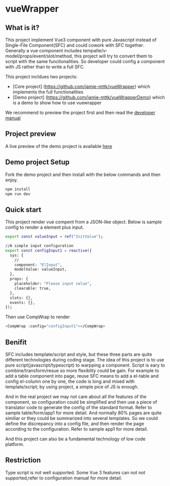 # vueWrapper

## What is it?

This project implement Vue3 component with pure Javascript instead of Single-File Component(SFC) and could cowork with SFC together.
Generally a vue component includes tempalte/v-model/props/event/slot/method, this project will try to convert them to script with the same functionalities.
So developer could config a component with JS rather than to write a full SFC.

This project incldues two projects:

* [Core project] (https://github.com/jamie-mttk/vueWrapper) which implements the full functionalities
* [Demo project] (https://github.com/jamie-mttk/vueWrapperDemo) which is a demo to show how to use vuewrapper

We recommend to preview the project first and then read the [developer manual](https://github.com/jamie-mttk/vueWrapper/blob/master/MANUAL.md)

## Project preview

A live preview of the demo project is available [here](https://melodic-genie-43244a.netlify.app/)


## Demo project Setup

Fork the demo project and then install with the below commands and then enjoy.

```sh
npm install
npm run dev
```

## Quick start

This project render vue compent from a JSON-like object.
Below is sample config to render a element plus input.

```sh
export const valueInput = ref("InitValue");

//A simple input configuration
export const configInput1 = reactive({
  sys: {
    //
    component: "ElInput",
    modelValue: valueInput,
  },
  props: {
    placeholder: "Please input value",
    clearable: true,
  },
  slots: {},
  events: {},
});
```

Then use CompWrap to render

```sh
<CompWrap :config="configInput1"></CompWrap>
```

## Benifit

SFC includes template/script and style, but these three parts are quite different technologies during coding stage.
The idea of this project is to use pure script(javascript/typescript) to warpping a component. Script is eary to combine/transform/resue so more flexiblity could be gain. For example to add a table component into page, reuse SFC means to add a el-table and config el-column one by one, the code is long and mixed with template/script; by using project, a simple pice of JS is enough.

And in the real project we may not care about all the features of the component, so configuration could be simplified and then use a piece of translator code to generate the config of the standard format. Refer to sample table/form/app1 for more detail. 
And normally 80% pages are quite similiar or they could be summarized into several templates. So we could define the discrepancy into a config file, and then render the page according to the configuration. Refer to sample app1 for more detail.

And this project can also be a fundamental technology of low code platform.

## Restriction

Type script is not well supported.
Some Vue 3 features can not not supported,refer to configuration manual for more detail.
